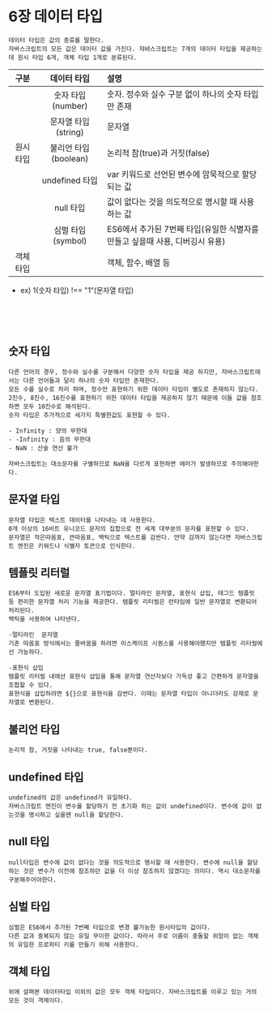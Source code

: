 # 6장 데이터 타입

    데이터 타입은 값의 종류를 말한다.
    자바스크립트의 모든 값은 데이터 값을 가진다. 쟈뱌스크립트는 7개의 데이터 타입을 제공하는데 원시 타입 6개, 객체 타입 1개로 분류된다.

|   구분    |     데이터 타입      | 설명                                                                         |
| :-------: | :------------------: | :--------------------------------------------------------------------------- |
|           |  숫자 타입(number)   | 숫자. 정수와 실수 구분 없이 하나의 숫자 타입만 존재                          |
|           | 문자열 타입(string)  | 문자열                                                                       |
| 원시 타입 | 불리언 타입(boolean) | 논리적 참(true)과 거짓(false)                                                |
|           |    undefined 타입    | var 키워드로 선언된 변수에 암묵적으로 할당되는 값                            |
|           |      null 타입       | 값이 없다는 것을 의도적으로 명시할 때 사용하는 값                            |
|           |  심벌 타입(symbol)   | ES6에서 추가된 7번째 타입(유일한 식별자를 만들고 싶을때 사용, 디버깅시 유용) |
| 객체 타입 |                      | 객체, 함수, 배열 등                                                          |

- ex) 1(숫자 타입) !== "1"(문자열 타입)

</br>
</br>
</br>

## 숫자 타입

    다른 언어의 경우, 정수와 실수를 구분해서 다양한 숫자 타입을 제공 하지만, 자바스크립트에서는 다른 언어들과 달리 하나의 숫자 타입만 존재한다.
    모든 수를 실수로 처리 하며, 정수만 표현하기 위한 데이터 타입이 별도로 존재하지 않는다.
    2진수, 8진수, 16진수를 표현하기 위한 데이터 타입을 제공하지 않기 때문에 이들 값을 참조하면 모두 10진수로 해석된다.
    숫자 타입은 추가적으로 세가지 특별한값도 표현할 수 있다.

    - Infinity : 양의 무한대
    - -Infinity : 음의 무한대
    - NaN : 산술 연산 불가

    자바스크립트는 대소문자를 구별하므로 NaN을 다르게 표현하면 에러가 발생하므로 주의해야한다.

## 문자열 타입

    문자열 타입은 텍스트 데이터를 나타내는 데 사용한다.
    0개 이상의 16비트 유니코드 문자의 집합으로 전 세계 대부분의 문자를 표현할 수 있다.
    문자열은 작은따옴표, 큰따옴표, 백틱으로 텍스트를 감싼다. 만약 감까지 않는다면 자바스크립트 엔진은 키워드나 식별자 토큰으로 인식한다.

## 템플릿 리터럴

    ES6부터 도입된 새로운 문자열 표기법이다. 멀티라인 문자열, 표현식 삽입, 태그드 템플릿 등 편리한 문자열 처리 기능을 제공한다. 템플릿 리터럴은 런타임에 일반 문자열로 변환되어 처리된다.
    백틱을 사용하여 나타낸다.

    -멀티라인  문자열
    기존 따옴표 방식에서는 줄바꿈을 하려면 이스케이프 시퀀스를 사용해야했지만 템플릿 리터럴에선 가능하다.

    -표현식 삽입
    템플릿 리터럴 내에선 표현식 삽입을 통해 문자열 연산자보다 가독성 좋고 간편하게 문자열을 조합할 수 있다.
    표현식을 삽입하려면 ${}으로 표현식을 감싼다. 이때는 문자열 타입이 아니더라도 강제로 문자열로 변환된다.

## 불리언 타입

    논리적 참, 거짓을 나타내는 true, false뿐이다.

## undefined 타입

    undefined의 값은 undefined가 유일하다.
    자바스크립트 엔진이 변수를 할당하기 전 초기화 하는 값이 undefined이다. 변수에 값이 없는것을 명시하고 싶을땐 null을 할당한다.

## null 타입

    null타입은 변수에 값이 없다는 것을 의도적으로 명시할 때 사용한다. 변수에 null을 할당하는 것은 변수가 이전에 참조하던 값을 더 이상 참조하지 않겠다는 의미다. 역시 대소문자를 구분해주어야한다.

## 심벌 타입

    심벌은 ES6에서 추가된 7번째 타입으로 변경 불가능한 원시타입의 값이다.
    다른 값과 중복되지 않는 유일 무이한 값이다. 따라서 주로 이름이 충돌할 위험이 없는 객체의 유일한 프로퍼티 키를 만들기 위해 사용한다.

## 객체 타입

    위에 살펴본 데이터타입 이외의 값은 모두 객체 타입이다. 자바스크립트를 이루고 있는 거의 모든 것이 객체이다.
